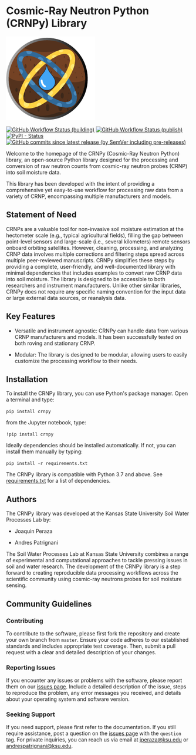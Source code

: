 # Cosmic-Ray Neutron Python (CRNPy) Library

![CRNPy logo](img/logo/crnpy-logo.png)

[![GitHub Workflow Status (building)](https://img.shields.io/github/actions/workflow/status/soilwater/crnpy/python-package.yml)](https://github.com/soilwater/crnpy/actions/workflows/python-package.yml)
[![GitHub Workflow Status (publish)](https://img.shields.io/github/actions/workflow/status/soilwater/crnpy/python-publish.yml?label=publish)](https://github.com/soilwater/crnpy/actions/workflows/python-publish.yml)
[![PyPI - Status](https://img.shields.io/pypi/v/crnpy)](https://pypi.org/project/crnpy/)
[![GitHub commits since latest release (by SemVer including pre-releases)](https://img.shields.io/github/commits-since/soilwater/crnpy/latest/main)](https://github.com/soilwater/crnpy)

Welcome to the homepage of the CRNPy (Cosmic-Ray Neutron Python) library, an open-source Python library designed for the processing and conversion of raw neutron counts from cosmic-ray neutron probes (CRNP) into soil moisture data.

This library has been developed with the intent of providing a comprehensive yet easy-to-use workflow for processing raw data from a variety of CRNP, encompassing multiple manufacturers and models.

## Statement of Need
CRNPs are a valuable tool for non-invasive soil moisture estimation at the hectometer scale (e.g., typical agricultural fields), filling the gap between point-level sensors and large-scale (i.e., several kilometers) remote sensors onboard orbiting satellites. However, cleaning, processing, and analyzing CRNP data involves multiple corrections and filtering steps spread across multiple peer-reviewed manuscripts. CRNPy simplifies these steps by providing a complete, user-friendly, and well-documented library with minimal dependencies that includes examples to convert raw CRNP data into soil moisture. The library is designed to be accessible to both researchers and instrument manufacturers. Unlike other similar libraries, CRNPy does not require any specific naming convention for the input data or large external data sources, or reanalysis data.

## Key Features
- Versatile and instrument agnostic: CRNPy can handle data from various CRNP manufacturers and models. It has been successfully tested on both roving and stationary CRNP.

- Modular: The library is designed to be modular, allowing users to easily customize the processing workflow to their needs.



## Installation
To install the CRNPy library, you can use Python's package manager. Open a terminal and type:

```pip install crnpy```

from the Jupyter notebook, type:

```!pip install crnpy```

Ideally dependencies should be installed automatically. If not, you can install them manually by typing:

```pip install -r requirements.txt```

The CRNPy library is compatible with Python 3.7 and above.
See [requirements.txt](https://github.com/soilwater/crnpy/blob/main/requirements.txt) for a list of dependencies.

## Authors

The CRNPy library was developed at the Kansas State University Soil Water Processes Lab by:

- Joaquin Peraza

- Andres Patrignani

The Soil Water Processes Lab at Kansas State University combines a range of experimental and computational approaches to tackle pressing issues in soil and water research. The development of the CRNPy library is a step forward to creating reproducible data processing workflows across the scientific community using cosmic-ray neutrons probes for soil moisture sensing. 


## Community Guidelines

### Contributing
To contribute to the software, please first fork the repository and create your own branch from `master`. Ensure your code adheres to our established standards and includes appropriate test coverage. Then, submit a pull request with a clear and detailed description of your changes.

### Reporting Issues
If you encounter any issues or problems with the software, please report them on our [issues page](https://github.com/soilwater/crnpy/issues). Include a detailed description of the issue, steps to reproduce the problem, any error messages you received, and details about your operating system and software version.

### Seeking Support
If you need support, please first refer to the documentation. If you still require assistance, post a question on the [issues page](https://github.com/soilwater/crnpy/issues) with the `question` tag. For private inquiries, you can reach us via email at jperaza@ksu.edu or andrespatrignani@ksu.edu.

